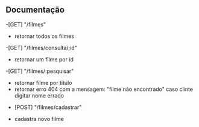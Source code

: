 ## Documentação

-[GET] "/filmes"
* retornar todos os filmes

-[GET] "/filmes/consulta/;id"
* retornar um filme por id

-[GET] "/filmes/:pesquisar"
* retornar filme por titulo
* retornar erro 404 com a mensagem: "filme não encontrado" caso clinte digitar nome errado

- [POST] "/filmes/cadastrar"
* cadastra novo filme